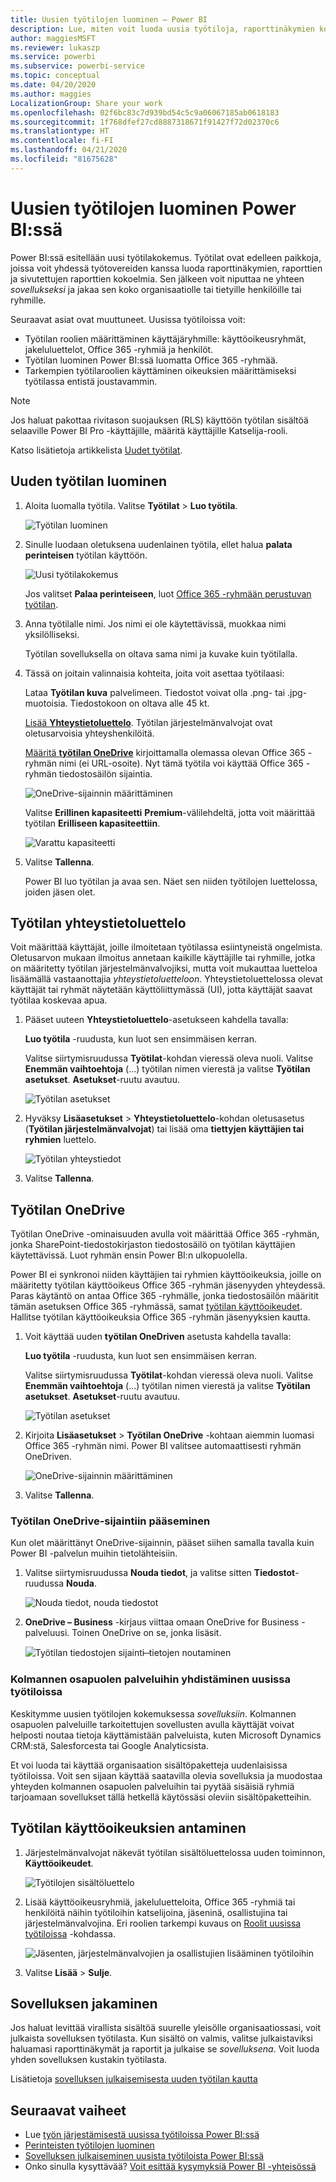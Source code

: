 ```yaml
---
title: Uusien työtilojen luominen ̶ Power BI
description: Lue, miten voit luoda uusia työtiloja, raporttinäkymien kokoelmia, raportteja ja sivutettuja raportteja, joiden avulla voit kuvata organisaatiosi keskeisiä mittalukuja.
author: maggiesMSFT
ms.reviewer: lukaszp
ms.service: powerbi
ms.subservice: powerbi-service
ms.topic: conceptual
ms.date: 04/20/2020
ms.author: maggies
LocalizationGroup: Share your work
ms.openlocfilehash: 02f6bc83c7d939bd54c5c9a06067185ab0618183
ms.sourcegitcommit: 1f768dfef27cd8887318671f91427f72d02370c6
ms.translationtype: HT
ms.contentlocale: fi-FI
ms.lasthandoff: 04/21/2020
ms.locfileid: "81675628"
---
```

# <a name="create-the-new-workspaces-in-power-bi"></a>Uusien työtilojen luominen Power BI:ssä

Power BI:ssä esitellään uusi työtilakokemus. Työtilat ovat edelleen paikkoja, joissa voit yhdessä työtovereiden kanssa luoda raporttinäkymien, raporttien ja sivutettujen raporttien kokoelmia. Sen jälkeen voit niputtaa ne yhteen *sovellukseksi* ja jakaa sen koko organisaatiolle tai tietyille henkilöille tai ryhmille. 

Seuraavat asiat ovat muuttuneet. Uusissa työtiloissa voit:

- Työtilan roolien määrittäminen käyttäjäryhmille: käyttöoikeusryhmät, jakeluluettelot, Office 365 -ryhmiä ja henkilöt.
- Työtilan luominen Power BI:ssä luomatta Office 365 -ryhmää.
- Tarkempien työtilaroolien käyttäminen oikeuksien määrittämiseksi työtilassa entistä joustavammin.

> [!NOTE]
> Jos haluat pakottaa rivitason suojauksen (RLS) käyttöön työtilan sisältöä selaaville Power BI Pro -käyttäjille, määritä käyttäjille Katselija-rooli.

Katso lisätietoja artikkelista [Uudet työtilat](service-new-workspaces.md).

## <a name="create-one-of-the-new-workspaces"></a>Uuden työtilan luominen

1. Aloita luomalla työtila. Valitse **Työtilat** > **Luo työtila**.
   
     ![Työtilan luominen](media/service-create-the-new-workspaces/power-bi-workspace-create.png)

2. Sinulle luodaan oletuksena uudenlainen työtila, ellet halua **palata perinteisen** työtilan käyttöön.
   
     ![Uusi työtilakokemus](media/service-create-the-new-workspaces/power-bi-new-workspace.png)
     
     Jos valitset **Palaa perinteiseen**, luot [Office 365 -ryhmään perustuvan työtilan](service-create-workspaces.md). 

2. Anna työtilalle nimi. Jos nimi ei ole käytettävissä, muokkaa nimi yksilölliseksi.
   
     Työtilan sovelluksella on oltava sama nimi ja kuvake kuin työtilalla.
   
1. Tässä on joitain valinnaisia kohteita, joita voit asettaa työtilaasi:

    Lataa **Työtilan kuva** palvelimeen. Tiedostot voivat olla .png- tai .jpg-muotoisia. Tiedostokoon on oltava alle 45 kt.
    
    [Lisää **Yhteystietoluettelo**](#workspace-contact-list). Työtilan järjestelmänvalvojat ovat oletusarvoisia yhteyshenkilöitä. 
    
    [Määritä **työtilan OneDrive**](#workspace-onedrive) kirjoittamalla olemassa olevan Office 365 -ryhmän nimi (ei URL-osoite). Nyt tämä työtila voi käyttää Office 365 -ryhmän tiedostosäilön sijaintia. 

    ![OneDrive-sijainnin määrittäminen](media/service-create-the-new-workspaces/power-bi-new-workspace-onedrive.png)

    Valitse **Erillinen kapasiteetti** **Premium**-välilehdeltä, jotta voit määrittää työtilan **Erilliseen kapasiteettiin**.
     
    ![Varattu kapasiteetti](media/service-create-the-new-workspaces/power-bi-workspace-premium.png)

1. Valitse **Tallenna**.

    Power BI luo työtilan ja avaa sen. Näet sen niiden työtilojen luettelossa, joiden jäsen olet. 

## <a name="workspace-contact-list"></a>Työtilan yhteystietoluettelo

Voit määrittää käyttäjät, joille ilmoitetaan työtilassa esiintyneistä ongelmista. Oletusarvon mukaan ilmoitus annetaan kaikille käyttäjille tai ryhmille, jotka on määritetty työtilan järjestelmänvalvojiksi, mutta voit mukauttaa luetteloa lisäämällä vastaanottajia *yhteystietoluetteloon*. Yhteystietoluettelossa olevat käyttäjät tai ryhmät näytetään käyttöliittymässä (UI), jotta käyttäjät saavat työtilaa koskevaa apua.

1. Pääset uuteen **Yhteystietoluettelo**-asetukseen kahdella tavalla:

    **Luo työtila** -ruudusta, kun luot sen ensimmäisen kerran.

    Valitse siirtymisruudussa **Työtilat**-kohdan vieressä oleva nuoli. Valitse **Enemmän vaihtoehtoja** (...) työtilan nimen vierestä ja valitse **Työtilan asetukset**. **Asetukset**-ruutu avautuu.

    ![Työtilan asetukset](media/service-create-the-new-workspaces/power-bi-workspace-new-settings.png)

2. Hyväksy **Lisäasetukset** > **Yhteystietoluettelo**-kohdan oletusasetus (**Työtilan järjestelmänvalvojat**) tai lisää oma **tiettyjen käyttäjien tai ryhmien** luettelo. 

    ![Työtilan yhteystiedot](media/service-create-the-new-workspaces/power-bi-workspace-contacts.png)

3. Valitse **Tallenna**.

## <a name="workspace-onedrive"></a>Työtilan OneDrive

Työtilan OneDrive -ominaisuuden avulla voit määrittää Office 365 -ryhmän, jonka SharePoint-tiedostokirjaston tiedostosäilö on työtilan käyttäjien käytettävissä. Luot ryhmän ensin Power BI:n ulkopuolella. 

Power BI ei synkronoi niiden käyttäjien tai ryhmien käyttöoikeuksia, joille on määritetty työtilan käyttöoikeus Office 365 -ryhmän jäsenyyden yhteydessä. Paras käytäntö on antaa Office 365 -ryhmälle, jonka tiedostosäilön määritit tämän asetuksen Office 365 -ryhmässä, samat [työtilan käyttöoikeudet](#give-access-to-your-workspace). Hallitse työtilan käyttöoikeuksia Office 365 -ryhmän jäsenyyksien kautta. 

1. Voit käyttää uuden **työtilan OneDriven** asetusta kahdella tavalla:

    **Luo työtila** -ruudusta, kun luot sen ensimmäisen kerran.

    Valitse siirtymisruudussa **Työtilat**-kohdan vieressä oleva nuoli. Valitse **Enemmän vaihtoehtoja** (...) työtilan nimen vierestä ja valitse **Työtilan asetukset**. **Asetukset**-ruutu avautuu.

    ![Työtilan asetukset](media/service-create-the-new-workspaces/power-bi-workspace-new-settings.png)

2. Kirjoita **Lisäasetukset** > **Työtilan OneDrive** -kohtaan aiemmin luomasi Office 365 -ryhmän nimi. Power BI valitsee automaattisesti ryhmän OneDriven.

    ![OneDrive-sijainnin määrittäminen](media/service-create-the-new-workspaces/power-bi-new-workspace-onedrive.png)

3. Valitse **Tallenna**.

### <a name="access-the-workspace-onedrive-location"></a>Työtilan OneDrive-sijaintiin pääseminen

Kun olet määrittänyt OneDrive-sijainnin, pääset siihen samalla tavalla kuin Power BI -palvelun muihin tietolähteisiin.

1. Valitse siirtymisruudussa **Nouda tiedot**, ja valitse sitten **Tiedostot**-ruudussa **Nouda**.

    ![Nouda tiedot, nouda tiedostot](media/service-create-the-new-workspaces/power-bi-get-data-files.png)

1.  **OneDrive – Business** -kirjaus viittaa omaan OneDrive for Business -palveluusi. Toinen OneDrive on se, jonka lisäsit.

    ![Työtilan tiedostojen sijainti ̶ tietojen noutaminen](media/service-create-the-new-workspaces/power-bi-new-workspace-get-data-onedrive.png)

### <a name="connecting-to-third-party-services-in-new-workspaces"></a>Kolmannen osapuolen palveluihin yhdistäminen uusissa työtiloissa

Keskitymme uusien työtilojen kokemuksessa *sovelluksiin*. Kolmannen osapuolen palveluille tarkoitettujen sovellusten avulla käyttäjät voivat helposti noutaa tietoja käyttämistään palveluista, kuten Microsoft Dynamics CRM:stä, Salesforcesta tai Google Analyticsista.

Et voi luoda tai käyttää organisaation sisältöpaketteja uudenlaisissa työtiloissa. Voit sen sijaan käyttää saatavilla olevia sovelluksia ja muodostaa yhteyden kolmannen osapuolen palveluihin tai pyytää sisäisiä ryhmiä tarjoamaan sovellukset tällä hetkellä käytössäsi oleviin sisältöpaketteihin. 

## <a name="give-access-to-your-workspace"></a>Työtilan käyttöoikeuksien antaminen

1. Järjestelmänvalvojat näkevät työtilan sisältöluettelossa uuden toiminnon, **Käyttöoikeudet**.

    ![Työtilojen sisältöluettelo](media/service-create-the-new-workspaces/power-bi-workspace-access-icon.png)

1. Lisää käyttöoikeusryhmiä, jakeluluetteloita, Office 365 -ryhmiä tai henkilöitä näihin työtiloihin katselijoina, jäseninä, osallistujina tai järjestelmänvalvojina. Eri roolien tarkempi kuvaus on [Roolit uusissa työtiloissa](service-new-workspaces.md#roles-in-the-new-workspaces) -kohdassa.

    ![Jäsenten, järjestelmänvalvojien ja osallistujien lisääminen työtiloihin](media/service-create-the-new-workspaces/power-bi-workspace-add-members.png)

9. Valitse **Lisää** > **Sulje**.


## <a name="distribute-an-app"></a>Sovelluksen jakaminen

Jos haluat levittää virallista sisältöä suurelle yleisölle organisaatiossasi, voit julkaista sovelluksen työtilasta.  Kun sisältö on valmis, valitse julkaistaviksi haluamasi raporttinäkymät ja raportit ja julkaise se *sovelluksena*. Voit luoda yhden sovelluksen kustakin työtilasta.

Lisätietoja [sovelluksen julkaisemisesta uuden työtilan kautta](service-create-distribute-apps.md)

## <a name="next-steps"></a>Seuraavat vaiheet
* Lue [työn järjestämisestä uusissa työtiloissa Power BI:ssä](service-new-workspaces.md)
* [Perinteisten työtilojen luominen](service-create-workspaces.md)
* [Sovelluksen julkaiseminen uusista työtiloista Power BI:ssä](service-create-distribute-apps.md)
* Onko sinulla kysyttävää? [Voit esittää kysymyksiä Power BI -yhteisössä](https://community.powerbi.com/)
